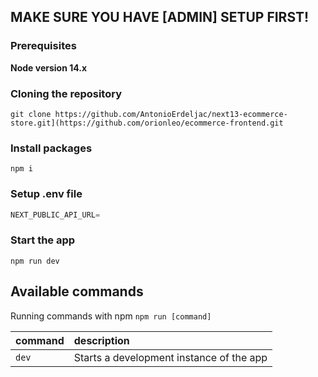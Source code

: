 

## MAKE SURE YOU HAVE [ADMIN] SETUP FIRST!

### Prerequisites

**Node version 14.x**

### Cloning the repository

```shell
git clone https://github.com/AntonioErdeljac/next13-ecommerce-store.git](https://github.com/orionleo/ecommerce-frontend.git
```

### Install packages

```shell
npm i
```

### Setup .env file


```js
NEXT_PUBLIC_API_URL=
```


### Start the app

```shell
npm run dev
```

## Available commands

Running commands with npm `npm run [command]`

| command         | description                              |
| :-------------- | :--------------------------------------- |
| `dev`           | Starts a development instance of the app |
